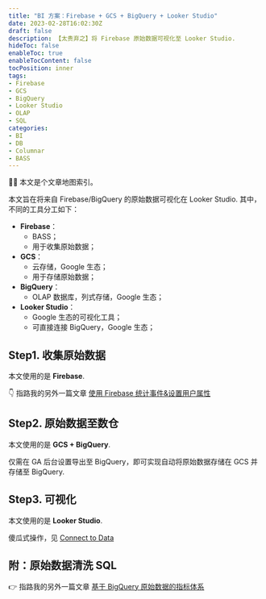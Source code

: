 ```yaml
---
title: "BI 方案：Firebase + GCS + BigQuery + Looker Studio"
date: 2023-02-28T16:02:30Z
draft: false
description: 【太贵弃之】将 Firebase 原始数据可视化至 Looker Studio.
hideToc: false
enableToc: true
enableTocContent: false
tocPosition: inner
tags:
- Firebase
- GCS
- BigQuery
- Looker Studio
- OLAP
- SQL
categories:
- BI
- DB
- Columnar
- BASS
---
```


🙇‍♀️ 本文是个文章地图索引。

本文旨在将来自 Firebase/BigQuery 的原始数据可视化在 Looker Studio. 其中，不同的工具分工如下：

- **Firebase**：
  - BASS；
  - 用于收集原始数据；
- **GCS**：
  - 云存储，Google 生态；
  - 用于存储原始数据；
- **BigQuery**：
  - OLAP 数据库，列式存储，Google 生态；
- **Looker Studio**：
  - Google 生态的可视化工具；
  - 可直接连接 BigQuery，Google 生态；

## Step1. 收集原始数据

本文使用的是 **Firebase**.

👇 指路我的另外一篇文章 <a href="https://mollywangup.com/posts/tracking-logevent-and-setuserproperty-with-firebase-sdk/" target="_blank">使用 Firebase 统计事件&设置用户属性</a>

## Step2. 原始数据至数仓

本文使用的是 **GCS + BigQuery**.

仅需在 GA 后台设置导出至 BigQuery，即可实现自动将原始数据存储在 GCS 并存储至 BigQuery.

## Step3. 可视化

本文使用的是 **Looker Studio**.

傻瓜式操作，见 [Connect to Data](https://lookerstudio.google.com/data)

## 附：原始数据清洗 SQL

👉 指路我的另外一篇文章 <a href="https://mollywangup.com/posts/common-dimensions-and-metrics-based-on-bigquery-raw-data/" target="_blank">基于 BigQuery 原始数据的指标体系</a>